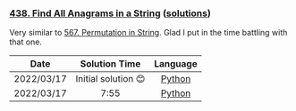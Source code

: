 ### [438. Find All Anagrams in a String](https://leetcode.com/problems/find-all-anagrams-in-a-string/) ([solutions](https://github.com/pete-debiase/Comprog/blob/main/Solutions/438.%20Find%20All%20Anagrams%20in%20a%20String/))
Very similar to [567. Permutation in String](https://leetcode.com/problems/permutation-in-string/). Glad I put in the time battling with that one.

|    Date    |   Solution Time    |                                                                     Language                                                                     |
|:----------:|:------------------:|:------------------------------------------------------------------------------------------------------------------------------------------------:|
| 2022/03/17 | Initial solution 😊 |      [Python](https://github.com/pete-debiase/Comprog/blob/main/Solutions/438.%20Find%20All%20Anagrams%20in%20a%20String/find_anagrams.py)       |
| 2022/03/17 |        7:55        | [Python](https://github.com/pete-debiase/Comprog/blob/main/Solutions/438.%20Find%20All%20Anagrams%20in%20a%20String/find_anagrams_2022-03-17.py) |
